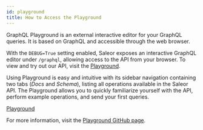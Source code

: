 ```yaml
---
id: playground
title: How to Access the Playground
---
```


GraphQL Playground is an external interactive editor for your GraphQL queries. It is based on GraphQL and accessible through the web browser. 

With the `DEBUG=True` setting enabled, Saleor exposes an interactive GraphQL editor under `/graphql`, allowing access to the API from your browser. To view and try out our API, visit the [Playground](https://demo.saleor.io/graphql/).

Using Playground is easy and intuitive with its sidebar navigation containing two tabs (_Docs_ and _Schema_), listing all operations available in the Saleor API. The Playground allows you to quickly familiarize yourself with the API, perform example operations, and send your first queries.

[Playground](/assets/api/1.PNG)


For more information, visit the [Playground GitHub page](https://github.com/prisma/graphql-playground).
